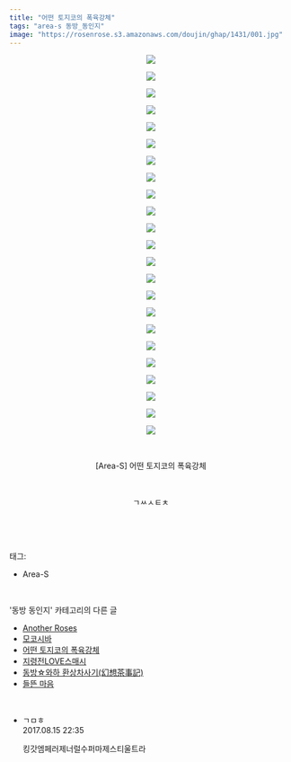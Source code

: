 ```yaml
---
title: "어떤 토지코의 폭육강체"
tags: "area-s 동방_동인지"
image: "https://rosenrose.s3.amazonaws.com/doujin/ghap/1431/001.jpg"
---
```

<div class="article">
<p style="text-align: center; clear: none; float: none;"><img src="{{ site.imgserver1 }}/ghap/1431/001.jpg"/></p>
<p style="text-align: center; clear: none; float: none;"><img src="{{ site.imgserver1 }}/ghap/1431/002.jpg"/></p>
<p style="text-align: center; clear: none; float: none;"><img src="{{ site.imgserver1 }}/ghap/1431/003.jpg"/></p>
<p style="text-align: center; clear: none; float: none;"><img src="{{ site.imgserver1 }}/ghap/1431/004.jpg"/></p>
<p style="text-align: center; clear: none; float: none;"><img src="{{ site.imgserver1 }}/ghap/1431/005.jpg"/></p>
<p style="text-align: center; clear: none; float: none;"><img src="{{ site.imgserver1 }}/ghap/1431/006.jpg"/></p>
<p style="text-align: center; clear: none; float: none;"><img src="{{ site.imgserver1 }}/ghap/1431/007.jpg"/></p>
<p style="text-align: center; clear: none; float: none;"><img src="{{ site.imgserver1 }}/ghap/1431/008.jpg"/></p>
<p style="text-align: center; clear: none; float: none;"><img src="{{ site.imgserver1 }}/ghap/1431/009.jpg"/></p>
<p style="text-align: center; clear: none; float: none;"><img src="{{ site.imgserver1 }}/ghap/1431/010.jpg"/></p>
<p style="text-align: center; clear: none; float: none;"><img src="{{ site.imgserver1 }}/ghap/1431/011.jpg"/></p>
<p style="text-align: center; clear: none; float: none;"><img src="{{ site.imgserver1 }}/ghap/1431/012.jpg"/></p>
<p style="text-align: center; clear: none; float: none;"><img src="{{ site.imgserver1 }}/ghap/1431/013.jpg"/></p>
<p style="text-align: center; clear: none; float: none;"><img src="{{ site.imgserver1 }}/ghap/1431/014.jpg"/></p>
<p style="text-align: center; clear: none; float: none;"><img src="{{ site.imgserver1 }}/ghap/1431/015.jpg"/></p>
<p style="text-align: center; clear: none; float: none;"><img src="{{ site.imgserver1 }}/ghap/1431/016.jpg"/></p>
<p style="text-align: center; clear: none; float: none;"><img src="{{ site.imgserver1 }}/ghap/1431/017.jpg"/></p>
<p style="text-align: center; clear: none; float: none;"><img src="{{ site.imgserver1 }}/ghap/1431/018.jpg"/></p>
<p style="text-align: center; clear: none; float: none;"><img src="{{ site.imgserver1 }}/ghap/1431/019.jpg"/></p>
<p style="text-align: center; clear: none; float: none;"><img src="{{ site.imgserver1 }}/ghap/1431/020.jpg"/></p>
<p style="text-align: center; clear: none; float: none;"><img src="{{ site.imgserver1 }}/ghap/1431/021.jpg"/></p>
<p style="text-align: center; clear: none; float: none;"><img src="{{ site.imgserver1 }}/ghap/1431/022.jpg"/></p>
<p style="text-align: center; clear: none; float: none;"><img src="{{ site.imgserver1 }}/ghap/1431/023.jpg"/></p>
<p style="text-align: center; clear: none; float: none;"><br/></p>
<p style="text-align: center; clear: none; float: none;">[Area-S] 어떤 토지코의 폭육강체</p>
<p style="text-align: center; clear: none; float: none;"><br/></p>
<p style="text-align: center; clear: none; float: none;">ㄱㅆㅅㅌㅊ</p>
<p><br/></p>
</div><br/>
<div class="tagTrail">
<p>태그: </p>
<ul>
<li>Area-S</li>
</ul>
</div><br/>
<div class="another">
<p>'동방 동인지' 카테고리의 다른 글</p>
<ul>
<li><a href="/ghap_1433">Another Roses</a></li>
<li><a href="/ghap_1432">모코시바</a></li>
<li><a href="/ghap_1431">어떤 토지코의 폭육강체</a></li>
<li><a href="/ghap_1430">지령전LOVE스매시</a></li>
<li><a href="/ghap_1428">동방☆와하 환상차사기(幻想茶事記)</a></li>
<li><a href="/ghap_1427">들뜬 마음</a></li>
</ul>
</div><br/>
<div class="cb_module cb_fluid">
<div class="cb_wrt cb_profile">
<div class="comment">
<ul>
<li class="cb_thumb_off" id="comment15060438">
<div class="cb_comment_area">
<div class="cb_info_area">
<div class="cb_section">
<span class="cb_nick_name">ㄱㅁㅎ</span>
</div>
<div class="cb_section">
<span class="cb_date">2017.08.15 22:35 </span>
</div>
</div>
<div class="cb_dsc_comment">
<p class="cb_dsc">
											킹갓엠페러제너럴수퍼마제스티울트라
										</p>
</div>
</div></li>
</ul>
</div>
</div><!-- commentList close -->
</div><br/>
